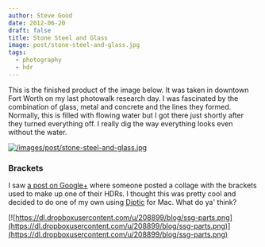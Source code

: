 ```yaml
---
author: Steve Good
date: 2012-06-20
draft: false
title: Stone Steel and Glass
image: post/stone-steel-and-glass.jpg
tags:
  - photography
  - hdr
---
```


This is the finished product of the image below. It was taken in downtown Fort Worth on my last photowalk research day. I was fascinated by the combination of glass, metal and concrete and the lines they formed. Normally, this is filled with flowing water but I got there just shortly after they turned everything off. I really dig the way everything looks even without the water.

[![/images/post/stone-steel-and-glass.jpg](/images/post/stone-steel-and-glass.jpg)](/images/post/stone-steel-and-glass.jpg)

### Brackets

I saw [a post on Google+](https://plus.google.com/117080460060821588163/posts/dAsnQywY8Vq) where someone posted a collage with the brackets used to make up one of their HDRs.  I thought this was pretty cool and decided to do one of my own using [Diptic](http://dipticapp.com/) for Mac. What do ya' think?

[![https://dl.dropboxusercontent.com/u/208899/blog/ssg-parts.png](https://dl.dropboxusercontent.com/u/208899/blog/ssg-parts.png)](https://dl.dropboxusercontent.com/u/208899/blog/ssg-parts.png)
